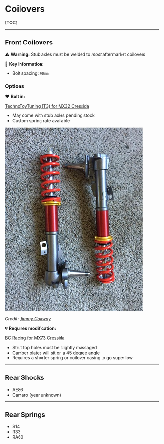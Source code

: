 # Coilovers

[TOC]

---

## Front Coilovers

:warning: **Warning:** Stub axles must be welded to _most_ aftermarket coilovers

:key: **Key Information:**

- Bolt spacing: `90mm`

### Options

:heart: **Bolt in:**

[TechnoToyTuning (T3) for MX32 Cressida](https://technotoytuning.com/toyota/mx32/front-coilover-conversion-mx32-cressida)

- May come with stub axles pending stock
- Custom spring rate available

![TechnoToyTuning coilovers](./img/t3-techno-toy-tuning-front-coilovers.jpg)

_Credit: [Jimmy Conway](https://www.facebook.com/groups/216354961906562/posts/519522961589759/)_

:broken_heart: **Requires modification:**

[BC Racing for MX73 Cressida](https://bcracing.com.au/collections/toyota-cressida-mx73-85-88)

- Strut top holes must be slightly massaged
- Camber plates will sit on a 45 degree angle
- Requires a shorter spring or coilover casing to go super low

---

## Rear Shocks

- AE86
- Camaro (year unknown)

---

## Rear Springs

- S14
- R33
- RA60
